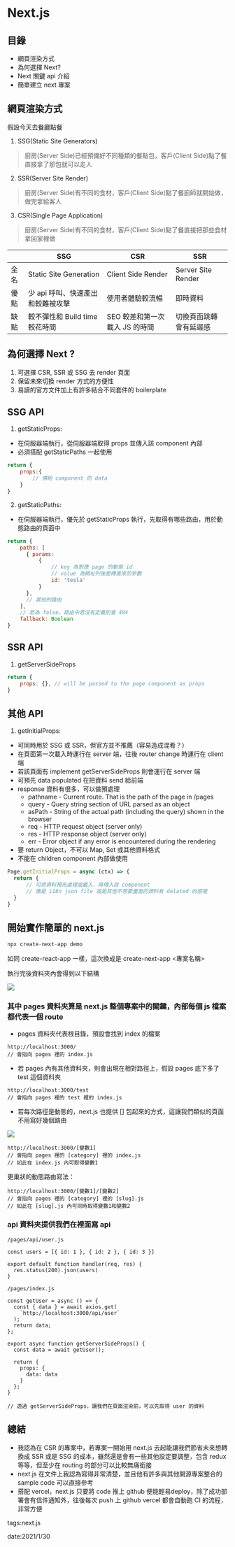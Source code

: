 # Next.js

## 目錄
* 網頁渲染方式
* 為何選擇 Next?
* Next 關鍵 api 介紹
* 簡單建立 next 專案


## 網頁渲染方式

假設今天去餐廳點餐


1. SSG(Static Site Generators)
> 廚房(Server Side)已經預備好不同種類的餐點包，客戶(Client Side)點了餐直接拿了那包就可以走人

2. SSR(Server Site Render)
> 廚房(Server Side)有不同的食材，客戶(Client Side)點了餐廚師就開始做，做完拿給客人

3. CSR(Single Page Application)
> 廚房(Server Side)有不同的食材，客戶(Client Side)點了餐直接把那些食材拿回家裡做

|  | SSG | CSR | SSR |
| -------- | -------- | -------- | --- |
|  全名        |  Static Site Generation        |   Client Side Render       | Server Site Render|
| 優點     | 少 api 呼叫、快速產出和較難被攻擊   |  使用者體驗較流暢    | 即時資料    |
| 缺點     | 較不彈性和 Build time 較花時間   |  SEO 較差和第一次載入 JS 的時間    |  切換頁面跳轉會有延遲感   |

## 為何選擇 Next ?
1. 可選擇 CSR, SSR 或 SSG 去 render 頁面
2. 保留未來切換 render 方式的方便性
3. 易讀的官方文件加上有許多結合不同套件的 boilerplate

## SSG API
1. getStaticProps:
* 在伺服器端執行，從伺服器端取得 props 並傳入該 component 內部
* 必須搭配 getStaticPaths 一起使用

``` js
return {
    props:{
        // 傳給 component 的 data
    }
}
```

2. getStaticPaths:
* 在伺服器端執行，優先於 getStaticProps 執行，先取得有哪些路由，用於動態路由的頁面中



``` js
return {
    paths: [
      { params:
          {
              // key 為對應 page 的動態 id
              // value 為網址列後面傳進來的參數
              id: 'tesla'
          }
      },
      // 其他的路由
    ],
    // 若為 false，路由中若沒有定義則會 404
    fallback: Boolean
}
```

## SSR API
1. getServerSideProps

``` js
return {
    props: {}, // will be passed to the page component as props
}
```


## 其他 API
1. getInitialProps:
* 可同時用於 SSG 或 SSR，但官方並不推薦（容易造成混肴？）
* 在頁面第一次載入時運行在 server 端，往後 router change 時運行在 client 端
* 若該頁面有 implement getServerSideProps 則會運行在 server 端
* 可預先 data populated 在把資料 send 給前端
* response 資料有很多，可以做預處理
    * pathname - Current route. That is the path of the page in /pages
    * query - Query string section of URL parsed as an object
    * asPath - String of the actual path (including the query) shown in the browser
    * req - HTTP request object (server only)
    * res - HTTP response object (server only)
    * err - Error object if any error is encountered during the rendering
* 要 return Object，不可以 Map, Set 或其他資料格式
* 不能在 children component 內部做使用

``` js
Page.getInitialProps = async (ctx) => {
  return {
      // 可將資料預先處理或載入，再傳入該 component
      // 像是 i18n json file 或是其他不想要畫面的資料有 delated 的感覺
  }
}
```

## 開始實作簡單的 next.js

``` js
npx create-next-app demo
```

如同 create-react-app 一樣，這次換成是 create-next-app <專案名稱>

執行完後資料夾內會得到以下結構

![](https://i.imgur.com/Sla8HNt.png)

### 其中 pages 資料夾算是 next.js 整個專案中的關鍵，內部每個 js 檔案都代表一個 route

* pages 資料夾代表根目錄，預設會找到 index 的檔案

```
http://localhost:3000/
// 會指向 pages 裡的 index.js
```

* 若 pages 內有其他資料夾，則會出現在相對路徑上，假設 pages 底下多了 test 這個資料夾

```
http://localhost:3000/test
// 會指向 pages 裡的 test 裡的 index.js
```

* 若每次路徑是動態的，next.js 也提供 [] 包起來的方式，這讓我們類似的頁面不用寫好幾個路由

![](https://i.imgur.com/rEMT9sg.png)

```
http://localhost:3000/[變數1]
// 會指向 pages 裡的 [category] 裡的 index.js
// 如此在 index.js 內可取得變數1
```
更巢狀的動態路由寫法：
```
http://localhost:3000/[變數1]/[變數2]
// 會指向 pages 裡的 [category] 裡的 [slug].js
// 如此在 [slug].js 內可同時取得變數1和變數2
```

### api 資料夾提供我們在裡面寫 api

```
/pages/api/user.js

const users = [{ id: 1 }, { id: 2 }, { id: 3 }]

export default function handler(req, res) {
  res.status(200).json(users)
}

```

```
/pages/index.js

const getUser = async () => {
  const { data } = await axios.get(
    `http://localhost:3000/api/user`
  );
  return data;
};

export async function getServerSideProps() {
  const data = await getUser();

  return {
    props: {
      data: data
    }
  };
}

// 透過 getServerSideProps，讓我們在頁面渲染前，可以先取得 user 的資料

```

## 總結

* 我認為在 CSR 的專案中，若專案一開始用 next.js 去起能讓我們節省未來想轉換成 SSR 或是 SSG 的成本，雖然還是會有一些其他設定要調整，包含 redux 等等，但至少在 routing 的部分可以比較無痛銜接
* next.js 在文件上我認為寫得非常清楚，並且他有許多與其他開源專案整合的 sample code 可以直接參考
* 搭配 vercel，next.js 只要將 code 推上 github 便能輕易deploy，除了成功部署會有信件通知外，往後每次 push 上 github vercel 都會自動跑 CI 的流程，非常方便


tags:next.js

date:2021/1/30